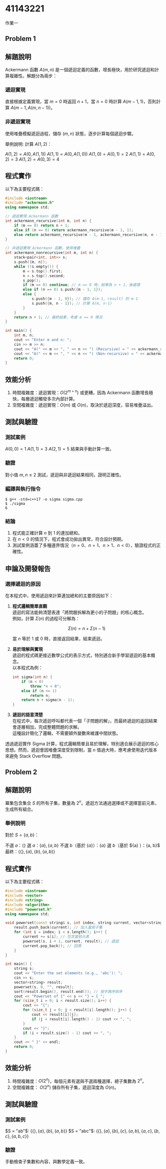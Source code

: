 # 41143221

作業一
## Problem 1
## 解題說明

Ackermann 函數 $A(m, n)$ 是一個遞迴定義的函數，增長極快，用於研究遞迴和計算複雜性。解題分為兩步：

### 遞迴實現
直接根據定義實現，當 $m = 0$ 時返回 $n + 1$，當 $n = 0$ 時計算 $A(m-1, 1)$，否則計算 $A(m-1, A(m, n-1))$。
### 非遞迴實現
使用堆疊模擬遞迴過程，儲存 $(m, n)$ 狀態，逐步計算每個遞迴步驟。

舉例說明:
計算 $A(1, 2)$：

$A(1, 2) = A(0, A(1, 1))$
$A(1, 1) = A(0, A(1, 0))$
$A(1, 0) = A(0, 1) = 2$
$A(1, 1) = A(0, 2) = 3$
$A(1, 2) = A(0, 3) = 4$

## 程式實作

以下為主要程式碼：

```cpp
#include <iostream>
#include "ackermann.h"
using namespace std;

// 遞迴實現 Ackermann 函數
int ackermann_recursive(int m, int n) {
    if (m == 0) return n + 1;
    else if (n == 0) return ackermann_recursive(m - 1, 1);
    else return ackermann_recursive(m - 1, ackermann_recursive(m, n - 1));
}

// 非遞迴實現 Ackermann 函數，使用堆疊
int ackermann_nonrecursive(int m, int n) {
    stack<pair<int, int>> s;
    s.push({m, n});
    while (!s.empty()) {
        m = s.top().first;
        n = s.top().second;
        s.pop();
        if (m == 0) continue; // m == 0 時，結果為 n + 1，後處理
        else if (n == 0) s.push({m - 1, 1});
        else {
            s.push({m - 1, 0}); // 儲存 A(m-1, result) 的 m-1
            s.push({m, n - 1}); // 計算 A(m, n-1)
        }
    }
    return n + 1; // 最終結果，考慮 m == 0 情況
}

int main() {
    int m, n;
    cout << "Enter m and n: ";
    cin >> m >> n;
    cout << "A(" << m << ", " << n << ") (Recursive) = " << ackermann_recursive(m, n) << endl;
    cout << "A(" << m << ", " << n << ") (Non-recursive) = " << ackermann_nonrecursive(m, n) << endl;
    return 0;
}
```

## 效能分析

1. 時間複雜度：遞迴實現：$O(2^{m+n})$ 或更糟，因為 Ackermann 函數增長極快，每層遞迴觸發多次內部計算。
2. 空間複雜度：遞迴實現：$O(m)$ 或 $O(n)$，取決於遞迴深度，容易堆疊溢出。

## 測試與驗證

### 測試案例
$A(0, 0) = 1$
$A(1, 1) = 3$
$A(2, 1) = 5$
結果與手動計算一致。
### 驗證
對小值 $m, n \leq 2$ 測試，遞迴與非遞迴結果相同，證明正確性。

### 編譯與執行指令

```shell
$ g++ -std=c++17 -o sigma sigma.cpp
$ ./sigma
6
```

### 結論

1. 程式能正確計算 $n$ 到 $1$ 的連加總和。  
2. 在 $n < 0$ 的情況下，程式會成功拋出異常，符合設計預期。  
3. 測試案例涵蓋了多種邊界情況（$n = 0$、$n = 1$、$n > 1$、$n < 0$），驗證程式的正確性。

## 申論及開發報告

### 選擇遞迴的原因

在本程式中，使用遞迴來計算連加總和的主要原因如下：

1. **程式邏輯簡單直觀**  
   遞迴的寫法能夠清楚表達「將問題拆解為更小的子問題」的核心概念。  
   例如，計算 $\Sigma(n)$ 的過程可分解為：  

   $$
   \Sigma(n) = n + \Sigma(n-1)
   $$

   當 $n$ 等於 1 或 0 時，直接返回結果，結束遞迴。

2. **易於理解與實現**  
   遞迴的程式碼更接近數學公式的表示方式，特別適合新手學習遞迴的基本概念。  
   以本程式為例：  

   ```cpp
   int sigma(int n) {
       if (n < 0)
           throw "n < 0";
       else if (n <= 1)
           return n;
       return n + sigma(n - 1);
   }
   ```

3. **遞迴的語意清楚**  
   在程式中，每次遞迴呼叫都代表一個「子問題的解」，而最終遞迴的返回結果會逐層相加，完成整體問題的求解。  
   這種設計簡化了邏輯，不需要額外變數來維護中間狀態。

透過遞迴實作 Sigma 計算，程式邏輯簡單且易於理解，特別適合展示遞迴的核心思想。然而，遞迴會因堆疊深度受到限制，當 $n$ 值過大時，應考慮使用迭代版本來避免 Stack Overflow 問題。

## Problem 2
## 解題說明

冪集包含集合 $S$ 的所有子集，數量為 $2^n$。遞迴方法通過選擇或不選擇當前元素，生成所有組合。

### 舉例說明
對於 $S = \{a, b\}$：

不選 $a$：$\{\}$
選 $a$：$\{a\}, \{a, b\}$
不選 $b$（基於 $\{a\}$）：$\{a\}$
選 $b$（基於 $\{a\} $）：$\{a, b\}$
最終：$\{\{\}, \{a\}, \{b\}, \{a, b\}\}$

## 程式實作

以下為主要程式碼：

```cpp
#include <iostream>
#include <vector>
#include <string>
#include <algorithm>
#include "powerset.h"
using namespace std;

void powerset(const string& s, int index, string current, vector<string>& result) {
    result.push_back(current); // 加入當前子集
    for (int i = index; i < s.length(); i++) {
        current += s[i]; // 包含當前元素
        powerset(s, i + 1, current, result); // 遞迴
        current.pop_back(); // 回溯
    }
}

int main() {
    string s;
    cout << "Enter the set elements (e.g., 'abc'): ";
    cin >> s;
    vector<string> result;
    powerset(s, 0, "", result);
    sort(result.begin(), result.end()); // 按字典序排序
    cout << "Powerset of {" << s << "} = { ";
    for (size_t i = 0; i < result.size(); i++) {
        cout << "{";
        for (size_t j = 0; j < result[i].length(); j++) {
            cout << result[i][j];
            if (j < result[i].length() - 1) cout << ", ";
        }
        cout << "}";
        if (i < result.size() - 1) cout << ", ";
    }
    cout << " }" << endl;
    return 0;
}
```

## 效能分析

1. 時間複雜度：$O(2^n)$，每個元素有選與不選兩種選擇，總子集數為 $2^n$。
2. 空間複雜度： $O(2^n)$ 儲存所有子集，遞迴深度為 $O(n)$。

## 測試與驗證

### 測試案例
$S = "ab"$: $\{\{\}, \{a\}, \{b\}, \{a, b\}\}$
$S = "abc"$: $\{\{\}, \{a\}, \{b\}, \{c\}, \{a, b\}, \{a, c\}, \{b, c\}, \{a, b, c\}\}$
### 驗證
手動檢查子集數和內容，與數學定義一致。
